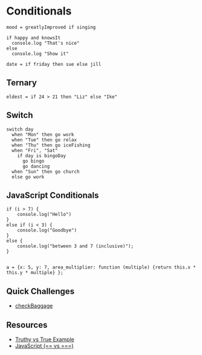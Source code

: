 # Conditionals

```
mood = greatlyImproved if singing

if happy and knowsIt
  console.log "That's nice"
else
  console.log "Show it"

date = if friday then sue else jill
```

## Ternary

```
eldest = if 24 > 21 then "Liz" else "Ike"
```

## Switch

```
switch day
  when "Mon" then go work
  when "Tue" then go relax
  when "Thu" then go iceFishing
  when "Fri", "Sat"
    if day is bingoDay
      go bingo
      go dancing
  when "Sun" then go church
  else go work
```

## JavaScript Conditionals

```
if (i > 7) { 
    console.log("Hello") 
} 
else if (i < 3) {
    console.log("Goodbye")
} 
else { 
    console.log("between 3 and 7 (inclusive)");
}


a = {x: 5, y: 7, area_multiplier: function (multiple) {return this.x * this.y * multiple} };
```

## Quick Challenges

- [checkBaggage](https://gist.github.com/mddub/d64f7d04f35bc78e2004)

## Resources

- [Truthy vs True Example](http://stackoverflow.com/questions/8127883/easiest-way-to-check-if-string-is-null-or-empty)
- [JavaScript (== vs ===)](http://stackoverflow.com/questions/359494/does-it-matter-which-equals-operator-vs-i-use-in-javascript-comparisons)